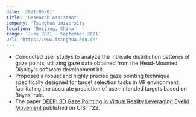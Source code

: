 ```yaml
---
date: '2021-06-01'
title: 'Research assistant'
company: 'Tsinghua University'
location: 'Beijing, China'
range: 'June 2021 - September 2021'
url: 'https://www.tsinghua.edu.cn'
---
```


- Conducted user studys to analyze the intricate distribution patterns of gaze points, utilizing gaze data obtained from the Head-Mounted Display's software development kit.
- Proposed a robust and highly precise gaze pointing technique specifically designed for target selection tasks in VR environment, facilitating the accurate prediction of user-intended targets based on Bayes' rule.
- The paper [DEEP: 3D Gaze Pointing in Virtual Reality Leveraging Eyelid Movement](https://dl.acm.org/doi/fullHtml/10.1145/3526113.3545673) published on UIST '22.